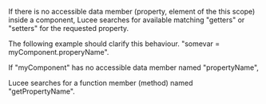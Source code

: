 If there is no accessible data member (property, element of the this scope) inside a component,
			Lucee searches for available matching &quot;getters&quot; or &quot;setters&quot; for the requested property.

The following example should clarify this behaviour.
			&quot;somevar = myComponent.properyName&quot;.

If &quot;myComponent&quot; has no accessible data member named &quot;propertyName&quot;,

Lucee searches for a function member (method) named &quot;getPropertyName&quot;.